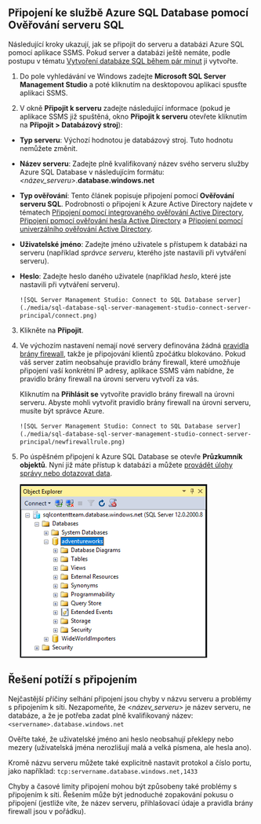 

## Připojení ke službě Azure SQL Database pomocí Ověřování serveru SQL

Následující kroky ukazují, jak se připojit do serveru a databázi Azure SQL pomocí aplikace SSMS. Pokud server a databázi ještě nemáte, podle postupu v tématu [Vytvoření databáze SQL během pár minut](../articles/sql-database/sql-database-get-started.md) ji vytvořte.


1. Do pole vyhledávání ve Windows zadejte **Microsoft SQL Server Management Studio** a poté kliknutím na desktopovou aplikaci spusťte aplikaci SSMS.

2. V okně **Připojit k serveru** zadejte následující informace (pokud je aplikace SSMS již spuštěná, okno **Připojit k serveru** otevřete kliknutím na **Připojit > Databázový stroj**):

 - **Typ serveru**: Výchozí hodnotou je databázový stroj. Tuto hodnotu nemůžete změnit.
 - **Název serveru**: Zadejte plně kvalifikovaný název svého serveru služby Azure SQL Database v následujícím formátu: *&lt;název_serveru>*.**database.windows.net**
 - **Typ ověřování**: Tento článek popisuje připojení pomocí **Ověřování serveru SQL**. Podrobnosti o připojení k Azure Active Directory najdete v tématech [Připojení pomocí integrovaného ověřování Active Directory](../articles/sql-database/sql-database-aad-authentication.md#connect-using-active-directory-integrated-authentication), [Připojení pomocí ověřování hesla Active Directory](../articles/sql-database/sql-database-aad-authentication.md#connect-using-active-directory-password-authentication) a [Připojení pomocí univerzálního ověřování Active Directory](../articles/sql-database/sql-database-ssms-mfa-authentication.md).
 - **Uživatelské jméno**: Zadejte jméno uživatele s přístupem k databázi na serveru (například *správce serveru*, kterého jste nastavili při vytváření serveru). 
 - **Heslo**: Zadejte heslo daného uživatele (například *heslo*, které jste nastavili při vytváření serveru).
   
       ![SQL Server Management Studio: Connect to SQL Database server](./media/sql-database-sql-server-management-studio-connect-server-principal/connect.png)

3. Klikněte na **Připojit**.
 
4. Ve výchozím nastavení nemají nové servery definována žádná [pravidla brány firewall](../articles/sql-database/sql-database-firewall-configure.md), takže je připojování klientů zpočátku blokováno. Pokud váš server zatím neobsahuje pravidlo brány firewall, které umožňuje připojení vaší konkrétní IP adresy, aplikace SSMS vám nabídne, že pravidlo brány firewall na úrovni serveru vytvoří za vás.

    Kliknutím na **Přihlásit se** vytvoříte pravidlo brány firewall na úrovni serveru. Abyste mohli vytvořit pravidlo brány firewall na úrovni serveru, musíte být správce Azure.
 
       ![SQL Server Management Studio: Connect to SQL Database server](./media/sql-database-sql-server-management-studio-connect-server-principal/newfirewallrule.png)
 

5. Po úspěšném připojení k Azure SQL Database se otevře **Průzkumník objektů**. Nyní již máte přístup k databázi a můžete [provádět úlohy správy nebo dotazovat data](../articles/sql-database/sql-database-manage-azure-ssms.md).
 
     ![nová brána firewall na úrovni serveru](./media/sql-database-sql-server-management-studio-connect-server-principal/connect-server-principal-5.png)
 
     
## Řešení potíží s připojením

Nejčastější příčiny selhání připojení jsou chyby v názvu serveru a problémy s připojením k síti. Nezapomeňte, že <*název_serveru*> je název serveru, ne databáze, a že je potřeba zadat plně kvalifikovaný název: `<servername>.database.windows.net`

Ověřte také, že uživatelské jméno ani heslo neobsahují překlepy nebo mezery (uživatelská jména nerozlišují malá a velká písmena, ale hesla ano). 

Kromě názvu serveru můžete také explicitně nastavit protokol a číslo portu, jako například: `tcp:servername.database.windows.net,1433`

Chyby a časové limity připojení mohou být způsobeny také problémy s připojením k síti. Řešením může být jednoduché zopakování pokusu o připojení (jestliže víte, že název serveru, přihlašovací údaje a pravidla brány firewall jsou v pořádku).





<!--HONumber=Sep16_HO3-->


